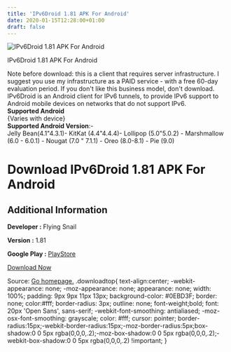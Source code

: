```yaml
---
title: 'IPv6Droid 1.81 APK For Android'
date: 2020-01-15T12:28:00+01:00
draft: false
---
```


![IPv6Droid 1.81 APK For Android](https://i0.wp.com/apkhome.net/wp-content/uploads/2020/01/IPv6Droid-1.81.png "IPv6Droid 1.81 APK For Android")

  

IPv6Droid 1.81 APK For Android

Note before download: this is a client that requires server infrastructure. I suggest you use my infrastructure as a PAID service - with a free 60-day evaluation period. If you don't like this business model, don't download.  
IPv6Droid is an Android client for IPv6 tunnels, to provide IPv6 support to Android mobile devices on networks that do not support IPv6.  
**Supported Android**  
{Varies with device}  
**Supported Android Version**:-  
Jelly Bean(4.1"4.3.1)- KitKat (4.4"4.4.4)- Lollipop (5.0"5.0.2) - Marshmallow (6.0 - 6.0.1) - Nougat (7.0 " 7.1.1) - Oreo (8.0-8.1) - Pie (9.0)

Download IPv6Droid 1.81 APK For Android
=======================================

Additional Information
----------------------

**Developer :** Flying Snail

**Version :** 1.81

**Google Play :** [PlayStore](https://play.google.com/store/apps/details?id=de.flyingsnail.ipv6droid)

  

[Download Now](https://store4app.co/post/ipv6droid-1-81-apk-for-android_1579071009)

  
Source: [Go homepage.](https://store4app.co/post/ipv6droid-1-81-apk-for-android_1579071009) .downloadtop{ text-align:center; -webkit-appearance: none; -moz-appearance: none; appearance: none; width: 100%; padding: 9px 9px 11px 13px; background-color: #0EBD3F; border: none; color:#fff; border-radius: 3px; outline: none; font-weight;bold; font: 20px 'Open Sans', sans-serif; -webkit-font-smoothing: antialiased; -moz-osx-font-smoothing: grayscale; color: #fff; cursor: pointer; border-radius:15px;-webkit-border-radius:15px;-moz-border-radius:5px;box-shadow:0 0 5px rgba(0,0,0,.2);-moz-box-shadow:0 0 5px rgba(0,0,0,.2);-webkit-box-shadow:0 0 5px rgba(0,0,0,.2) !important; }